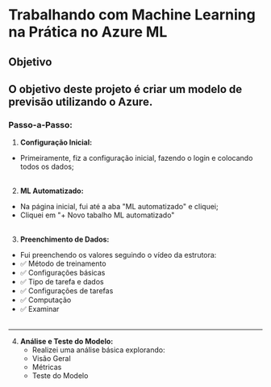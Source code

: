 # Trabalhando com Machine Learning na Prática no Azure ML
## Objetivo
O objetivo deste projeto é criar um modelo de previsão utilizando o Azure. 
---
### Passo-a-Passo:
1. **Configuração Inicial:**
- Primeiramente, fiz a configuração inicial, fazendo o login e colocando todos os dados;
<br><br>
2. **ML Automatizado:**
- Na página inicial, fui até a aba "ML automatizado" e cliquei; 
- Cliquei em "+ Novo tabalho ML automatizado"
<br><br>
3. **Preenchimento de Dados:**
- Fui preenchendo os valores seguindo o vídeo da estrutora:
- ✅ Método de treinamento
- ✅ Configurações básicas
- ✅ Tipo de tarefa e dados 
- ✅ Configurações de tarefas
- ✅ Computação
- ✅ Examinar
<br><br>
--- 
4. **Análise e Teste do Modelo:**
    - Realizei uma análise básica explorando:
    - Visão Geral
    - Métricas
    - Teste do Modelo
